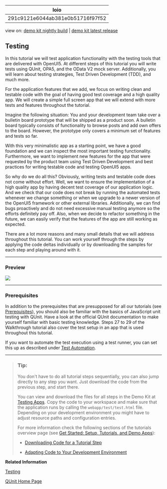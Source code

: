 <!-- loio291c9121e6044ab381e0b51716f97f52 -->

| loio |
| -----|
| 291c9121e6044ab381e0b51716f97f52 |

<div id="loio">

view on: [demo kit nightly build](https://openui5nightly.hana.ondemand.com/#/topic/291c9121e6044ab381e0b51716f97f52) | [demo kit latest release](https://openui5.hana.ondemand.com/#/topic/291c9121e6044ab381e0b51716f97f52)</div>

## Testing

In this tutorial we will test application functionality with the testing tools that are delivered with OpenUI5. At different steps of this tutorial you will write tests using QUnit, OPA5, and the OData V2 mock server. Additionally, you will learn about testing strategies, Test Driven Development \(TDD\), and much more.

For the application features that we add, we focus on writing clean and testable code with the goal of having good test coverage and a high quality app. We will create a simple full screen app that we will extend with more tests and features throughout the tutorial.

Imagine the following situation: You and your development team take over a bulletin board prototype that will be shipped as a product soon. A bulletin board typically consists of functionality to browse posts and add own offers to the board. However, the prototype only covers a minimum set of features and tests so far.

With this very minimalistic app as a starting point, we have a good foundation and we can inspect the most important testing functionality. Furthermore, we want to implement new features for the app that were requested by the product team using Test Driven Development and best practices for writing testable code and testing OpenUI5 apps.

So why do we do all this? Obviously, writing tests and testable code does not come without effort. Well, we want to ensure the implementation of a high quality app by having decent test coverage of our application logic. And we check that our code does not break by running the automated tests whenever we change something or when we upgrade to a newer version of the OpenUI5 framework or other external libraries. Additionally, we can find bugs proactively and do not need excessive manual testing anymore so the efforts definitely pay off. Also, when we decide to refactor something in the future, we can easily verify that the features of the app are still working as expected.

There are a lot more reasons and many small details that we will address throughout this tutorial. You can work yourself through the steps by applying the code deltas individually or by downloading the samples for each step and playing around with it.

***

### Preview

 ![](loio89001ea1e4ab4529b8d412ee683b9744_HiRes.png) 

***

### Prerequisites

In addition to the prerequisites that are presupposed for all our tutorials \(see [Prerequisites](Get_Started_Setup,_Tutorials,_and_Demo_Apps_8b49fc1.md#loio8b49fc198bf04b2d9800fc37fecbb218__tutorials_prerequisites)\), you should also be familiar with the basics of JavaScript unit testing with QUnit. Have a look at the official QUnit documentation to make yourself familiar with basic testing knowledge. Steps 27 to 29 of the Walkthrough tutorial also cover the test setup in an app that is used throughout this tutorial.

If you want to automate the test execution using a test runner, you can set this up as described under [Test Automation](Test_Automation_ae44824.md#loioae448243822448d8ba04b4784f4b09a0).

***

> ### Tip:  
> You don't have to do all tutorial steps sequentially, you can also jump directly to any step you want. Just download the code from the previous step, and start there.
> 
> You can view and download the files for all steps in the Demo Kit at [Testing Apps](https://openui5.hana.ondemand.com/explored.html#/entity/sap.m.tutorial.testing/samples). Copy the code to your workspace and make sure that the application runs by calling the `webapp/test/test.html` file. Depending on your development environment you might have to adjust resource paths and configuration entries.
> 
> For more information check the following sections of the tutorials overview page \(see [Get Started: Setup, Tutorials, and Demo Apps](Get_Started_Setup,_Tutorials,_and_Demo_Apps_8b49fc1.md)\):
> 
> -   [Downloading Code for a Tutorial Step](Get_Started_Setup,_Tutorials,_and_Demo_Apps_8b49fc1.md#loio8b49fc198bf04b2d9800fc37fecbb218__tutorials_download)
> 
> -   [Adapting Code to Your Development Environment](Get_Started_Setup,_Tutorials,_and_Demo_Apps_8b49fc1.md#loio8b49fc198bf04b2d9800fc37fecbb218__tutorials_adaptation)

**Related Information**  


[Testing](Testing_7cdee40.md "OpenUI5 provides several testing options, like to unit and integration tests and the OData V2 mock server.")

[QUnit Home Page](https://qunitjs.com/)

